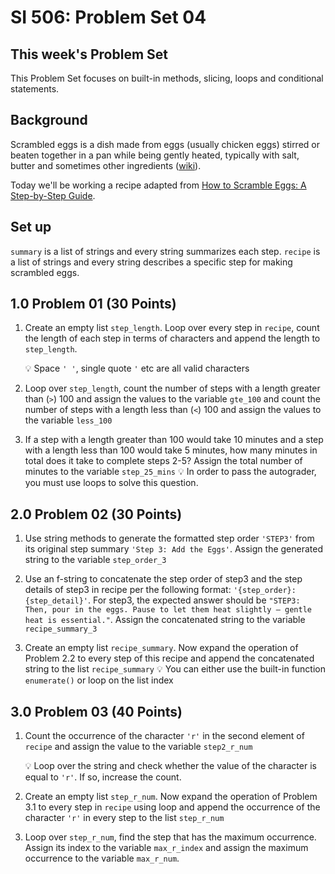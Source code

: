 # SI 506: Problem Set 04

## This week's Problem Set

This Problem Set focuses on built-in methods, slicing, loops and conditional statements.

## Background

Scrambled eggs is a dish made from eggs (usually chicken eggs) stirred or beaten together in a pan while being gently heated, typically with salt, butter and sometimes other ingredients ([wiki](https://en.wikipedia.org/wiki/Scrambled_eggs)).

Today we'll be working a recipe adapted from [How to Scramble Eggs: A Step-by-Step Guide](https://www.foodnetwork.com/how-to/articles/how-to-scramble-eggs-a-step-by-step-guide).

## Set up

`summary` is a list of strings and every string summarizes each step.
`recipe` is a list of strings and every string describes a specific step for making scrambled eggs.

## 1.0 Problem 01 (30 Points)

1. Create an empty list `step_length`. Loop over every step in `recipe`, count the length of each step in terms of characters and append the length to `step_length`.

    :bulb: Space `' '`, single quote `'` etc are all valid characters

2. Loop over `step_length`, count the number of steps with a length greater than (`>`) 100 and assign the values to the variable `gte_100` and count the number of steps with a length less than (`<`) 100 and assign the values to the variable `less_100`

3. If a step with a length greater than 100 would take 10 minutes and a step with a length less than 100 would take 5 minutes, how many minutes in total does it take to complete steps 2-5? Assign the total number of minutes to the variable `step_25_mins`
   :bulb: In order to pass the autograder, you must use loops to solve this question.

## 2.0 Problem 02 (30 Points)

1. Use string methods to generate the formatted step order `'STEP3'` from its original step summary `'Step 3: Add the Eggs'`. Assign the generated string to the variable `step_order_3`

2. Use an f-string to concatenate the step order of step3 and the step details of step3 in recipe per the following format: `'{step_order}: {step_detail}'`. For step3, the expected answer should be `"STEP3: Then, pour in the eggs. Pause to let them heat slightly — gentle heat is essential."`. Assign the concatenated string to the variable `recipe_summary_3`

3. Create an empty list `recipe_summary`. Now expand the operation of Problem 2.2 to every step of this recipe and append the concatenated string to the list `recipe_summary`
    :bulb: You can either use the built-in function `enumerate()` or loop on the list index

## 3.0 Problem 03 (40 Points)

1. Count the occurrence of the character `'r'` in the second element of `recipe` and assign the value to the variable `step2_r_num`

    :bulb: Loop over the string and check whether the value of the character is equal to `'r'`. If so, increase the count.

2. Create an empty list `step_r_num`. Now expand the operation of Problem 3.1 to every step in `recipe` using loop and append the occurrence of the character `'r'` in every step to the list `step_r_num`

3. Loop over `step_r_num`, find the step that has the maximum occurrence. Assign its index to the variable `max_r_index` and assign the maximum occurrence to the variable `max_r_num`.